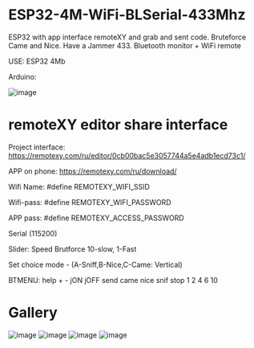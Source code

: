 # ESP32-4M-WiFi-BLSerial-433Mhz
ESP32 with app interface remoteXY and grab and sent code. Bruteforce Came and Nice. Have a Jammer 433. Bluetooth monitor + WiFi remote

USE: ESP32 4Mb

Arduino:

![image](https://github.com/danya201272/ESP32-16M-WiFi-BLSerial-433Mhz/assets/36302863/93c16dd3-7e37-4968-bc5e-26336534dadf)

# remoteXY editor share interface

Project interface: https://remotexy.com/ru/editor/0cb00bac5e3057744a5e4adb1ecd73c1/

APP on phone: https://remotexy.com/ru/download/

Wifi Name: #define REMOTEXY_WIFI_SSID

Wifi-pass: #define REMOTEXY_WIFI_PASSWORD

APP pass: #define REMOTEXY_ACCESS_PASSWORD

Serial (115200)

Slider: Speed Brutforce 10-slow, 1-Fast

Set choice mode - (A-Sniff,B-Nice,C-Came: Vertical)

BTMENU: help + - jON jOFF send came nice snif stop 1 2 4 6 10

# Gallery
![image](https://github.com/danya201272/ESP32-4M-WiFi-BLSerial-433Mhz/assets/36302863/4ddf9265-e854-46ed-a9be-42f7152c86f0)
![image](https://github.com/danya201272/ESP32-4M-WiFi-BLSerial-433Mhz/assets/36302863/4367a12c-118d-490d-b77c-942033bee081)
![image](https://github.com/danya201272/ESP32-4M-WiFi-BLSerial-433Mhz/assets/36302863/e048b1e7-a77d-4315-8b02-6f3172a728f8)
![image](https://github.com/danya201272/ESP32-4M-WiFi-BLSerial-433Mhz/assets/36302863/e3065028-7928-4257-8d5d-ab82eb1acc73)
